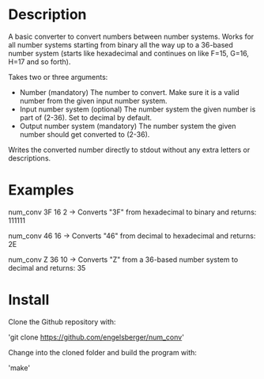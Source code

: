 # Description

A basic converter to convert numbers between number systems. Works for all number systems starting from binary all the way up to a 36-based number system (starts like hexadecimal and continues on like F=15, G=16, H=17 and so forth).

Takes two or three arguments:
- Number                 (mandatory) The number to convert. Make sure it is a valid number from the given input number system.
- Input number system    (optional) The number system the given number is part of (2-36). Set to decimal by default.
- Output number system   (mandatory) The number system the given number should get converted to (2-36).

Writes the converted number directly to stdout without any extra letters or descriptions.

# Examples

num_conv 3F 16 2
-> Converts "3F" from hexadecimal to binary and returns: 111111

num_conv 46 16
-> Converts "46" from decimal to hexadecimal and returns: 2E

num_conv Z 36 10
-> Converts "Z" from a 36-based number system to decimal and returns: 35

# Install

Clone the Github repository with:

'git clone https://github.com/engelsberger/num_conv'

Change into the cloned folder and build the program with:

'make'
